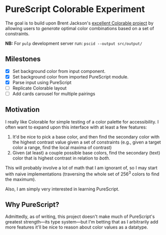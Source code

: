 # PureScript Colorable Experiment

The goal is to build upon Brent Jackson's [excellent Colorable project](http://jxnblk.com/colorable/) by allowing users to _generate_ optimal color combinations based on a set of constraints.

**NB:** For `pulp` development server run: `pscid --output src/output/`

## Milestones

* [X] Set background color from input component.
* [X] Set background color from imported PureScript module.
* [X] Parse input using PureScript
* [ ] Replicate Colorable layout
* [ ] Add cards carousel for multiple pairings

## Motivation

I really like Colorable for simple testing of a color palette for accessibility. I often want to expand upon this interface with at least a few features:
  1. It'd be nice to pick a base color, and then find the secondary color with the highest contrast value given a set of constraints (e.g., given a target color a range, find the local maxima of contrast)
  2. Given (at least) a couple possible base colors, find the secondary (text) color that is highest contrast in relation to _both_.

This will probably involve a lot of math that I am ignorant of, so I may start with naive implementations (traversing the whole set of 256<sup>3</sup> colors to find the maximum).

Also, I am simply very interested in learning PureScript.

## Why PureScript?

Admittedly, as of writing, this project doesn't make much of PureScript's greatest strength&mdash;its type system&mdash;but I'm betting that as I arbitrarily add more features it'll be nice to reason about color values as a datatype.

